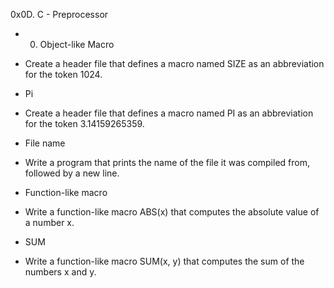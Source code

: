 0x0D. C - Preprocessor

- 0. Object-like Macro
 * Create a header file that defines a macro named SIZE as an abbreviation for the token 1024.

- Pi
 * Create a header file that defines a macro named PI as an abbreviation for the token 3.14159265359.

- File name
 * Write a program that prints the name of the file it was compiled from, followed by a new line.

- Function-like macro
 * Write a function-like macro ABS(x) that computes the absolute value of a number x.

- SUM
 * Write a function-like macro SUM(x, y) that computes the sum of the numbers x and y.
